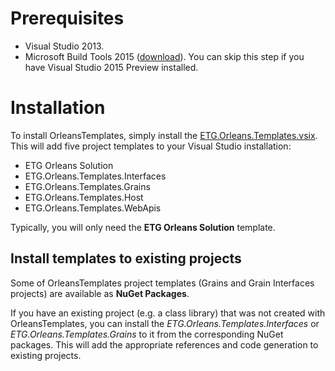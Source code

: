 # Prerequisites

* Visual Studio 2013.
* Microsoft Build Tools 2015 ([download](http://go.microsoft.com/?linkid=9863815)). You can skip this step if you have Visual Studio 2015 Preview installed.

# Installation

To install OrleansTemplates, simply install the [ETG.Orleans.Templates.vsix](https://visualstudiogallery.msdn.microsoft.com/b61c87e7-0655-4a6e-8e4f-84192950e08c). This will add five project templates to your Visual Studio installation:
* ETG Orleans Solution
* ETG.Orleans.Templates.Interfaces
* ETG.Orleans.Templates.Grains
* ETG.Orleans.Templates.Host
* ETG.Orleans.Templates.WebApis

Typically, you will only need the **ETG Orleans Solution** template.

## Install templates to existing projects
Some of OrleansTemplates project templates (Grains and Grain Interfaces projects) are available as **NuGet Packages**.

If you have an existing project (e.g. a class library) that was not created with OrleansTemplates, you can install the *ETG.Orleans.Templates.Interfaces* or *ETG.Orleans.Templates.Grains* to it from the corresponding NuGet packages. This will add the appropriate references and code generation to existing projects. 
